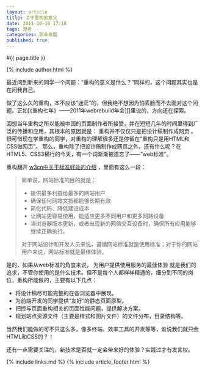 ```yaml
---
layout: article
title: 关于重构的意义
date: 2011-10-18 17:18
tags: 思考
categories: 职业发展
published: true
---
```


#{{ page.title }}

{% include author.html %}

最近问到新来的同学一个问题：“重构的意义是什么？”同样的，这个问题其实也是在问我自己。

做了这么久的重构，本不应该“迷茫”的，但我绝不想因为怕丢脸而不去面对这个问题。正如[《重构七年》——2011年webrebuild年会][]里说的，方向还在探索。

回想当年重构之所以能被中国的页面制作者所接受，并在短短几年的时间里得到广泛的传播和应用，其根本的原因就是： 重构并不仅仅只是把设计稿制作成网页 。很可惜现在学重构的同学，对重构的理解很多还是停留在“重构只是用HTML和CSS做网页”。
那么，重构除了把设计稿制作成网页之外，还有什么呢？在HTML5、CSS3横行的今天，有一个词渐渐被遗忘了——“web标准”。

重构翻开 [w3cn中关于标准好处的介绍](http://www.w3cn.org/benefits/index.html) ，里面有这么一段：

> 简单说，网站标准的目的就是：
> 
> - 提供最多利益给最多的网站用户
> - 确保任何网站文挡都能够长期有效
> - 简化代码、降低建设成本
> - 让网站更容易使用，能适应更多不同用户和更多网路设备
> - 当浏览器版本更新，或者出现新的网络交互设备时，确保所有应用能够继续正确执行。
> 
> 对于网站设计和开发人员来说，遵循网站标准就是使用标准；对于你的网站用户来说，网站标准就是最佳体验。

是的，如果从web标准的角度来说， 为用户提供使用服务的最佳体验 就是我们的追求，不管你使用的是什么技术。但不是每个人都样样精通的，细分到不同的岗位，重构所能做的，主要有以下几点：

- 将设计稿尽可能完整的在各浏览器中展现。
- 为前端开发的同学提供“友好”的静态页面原型。
- 把控与页面重构相关的页面性能问题，提供解决方案。
- 规划站点资源文件（主要是样式和图片文件）的文件分布，目录结构等。

当然我们能做的可不只这么多，像多终端、效率工具的开发等等，谁说我们就只会HTML和CSS的？！

还有一点需要关注的，新技术是否就一定会带来好的体验？实践过才有发言权。

{% include links.md %}
{% include article_footer.html %}
